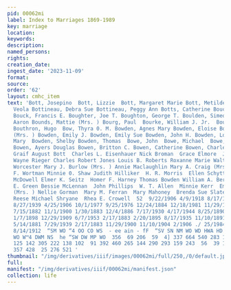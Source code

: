 ```yaml
---
pid: 00062mi
label: Index to Marriages 1869-1989
key: marriage
location: 
keywords: 
description: 
named_persons: 
rights: 
creation_date: 
ingest_date: '2023-11-09'
format: 
source: 
order: '62'
layout: cmhc_item
text: 'Bott, Josepino  Bott, Lizzie  Bott, Margaret Marie Bott, Metilde  Bott, Phillip  Bott,
  Veola Bottineau, Debra Sue Bottineau, Peggy Ann Botts, Catherine Boucher, Mark Anthony
  Bouck, Francis E. Boughter, Joe T. Boughton, George T. Boulden, Simeon Boulton,
  Aaron Bounds, Mattie (Mrs. ) Bourg, Paul  Bourke, William J. Jr.  Bousman, Mamie
  Bouthron, Hugo  Bow, Thyra 0. M. Bowden, Agnes Mary Bowden, Eloise Bowden, Emily
  (Mrs. ) Bowden, Emily J. Bowden, Emily Sue Bowden, John H. Bowden, Louise J. Bowden,
  Mary  Bowden, Shelby Bowden, Thomas  Bowe, John  Bowe, Michael  Bowe, William P.
  Bowen, Ayers Douglas Bowen, Britton C. Bowen, Catherine Bowen, Charles M.  Marselio
  Graif August Bott  Charles L. Eisenhauer Nick Broman  Grace Elmore  Joseph Bott  David
  Wayne Rieger Charles Robert Jones Louis B. Roberts Roxanne Marie Walter Mabel F.
  Worcester Mary J. Burlow (Mrs. ) Annie Maclaughlin Mary A. Craig (Mrs.) E. S. Boyd  John
  F. Wortman Minnie 0. Shaw Judith Hilliker  H. R. Morris  Ellen Schytte  George M.
  McDowell Elmer K. Seitz  Homer F. Harney Thomas Bowden William A. Berringer Robert
  E. Green Bessie McLennan  John Phillips  W. T. Allen  Minnie Kerr  Emily Bowden
  (Mrs. ) Nellie Gorman  Mary M. Ferran  Mary Mahoney  Brenda Sue Slater Elenor A.
  Reese Michael Shryane  Rhea E. Crowell  52  9/22/1906 4/9/1918 8/17/1948 7/8/1899
  8/27/1939 4/25/1906 10/1/1977 9/25/1976 12/24/1884 12/18/1981 11/29/1900 4/6/1879
  7/15/1882 11/1/1900 1/30/1883 12/4/1886 7/17/1930 4/17/1944 8/25/1890 2/11/1900
  1/7/1898 12/29/1909 6/7/1953 2/17/1883 2/20/1895 8/17/1935 11/10/1891 12/10/1893
  5/14/1881 7/29/1939 2/17/1883 11/29/1900 11/10/1904 2/1906 ./ 25/1984 9/1/1879 8/22/1894
  8/14/1912  “SM WO “4 OO CO WS  - ee ain - fF  “SV SN NM WO WD HWA HD WON ON DO WO
  WO W™4 DWM NS  he “SW DW MP WO  356  69 206  59  4] 337 664 540 283 181 129  112
  125 142 305 222 138 102  91 392 460 265 144 290 293 159 243  56  39 144 130 287
  357 428  25 276 521 '
thumbnail: "/img/derivatives/iiif/images/00062mi/full/250,/0/default.jpg"
full: 
manifest: "/img/derivatives/iiif/00062mi/manifest.json"
collection: life
---
```

